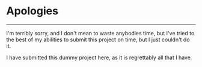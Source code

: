 # Apologies
---

I'm terribly sorry, and I don't mean to waste anybodies time, but I've tried to the best of my abilities to submit this project on time, but I just couldn't do it.

I have submitted this dummy project here, as it is regrettably all that I have.

